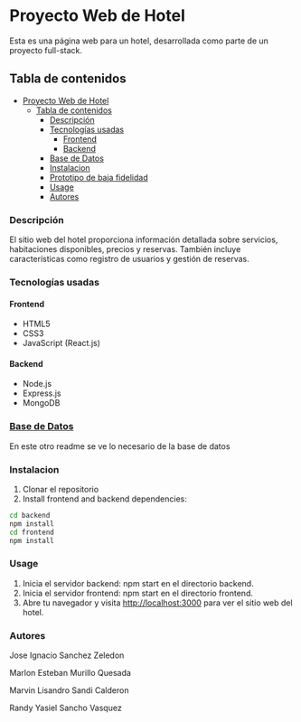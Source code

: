 # Proyecto Web de Hotel

Esta es una página web para un hotel, desarrollada como parte de un proyecto full-stack.

## Tabla de contenidos

- [Proyecto Web de Hotel](#proyecto-web-de-hotel)
  - [Tabla de contenidos](#tabla-de-contenidos)
    - [Descripción](#descripción)
    - [Tecnologías usadas](#tecnologías-usadas)
      - [Frontend](#frontend)
      - [Backend](#backend)
    - [Base de Datos](#base-de-datos)
    - [Instalacion](#instalacion)
    - [Prototipo de baja fidelidad](./Planeacion/low_fidelity_prototype/Low%20Fidelity%20Prototype%20P.I.pdf)
    - [Usage](#usage)
    - [Autores](#autores)

### Descripción

El sitio web del hotel proporciona información detallada sobre servicios, habitaciones disponibles, precios y reservas. También incluye características como registro de usuarios y gestión de reservas.

### Tecnologías usadas

#### Frontend

- HTML5
- CSS3
- JavaScript (React.js)

#### Backend

- Node.js
- Express.js
- MongoDB

### [Base de Datos](BD/base_de_datos.md)

En este otro readme se ve lo necesario de la base de datos

### Instalacion

1. Clonar el repositorio
2. Install frontend and backend dependencies:

```bash
cd backend
npm install
cd frontend
npm install
```

### Usage

1. Inicia el servidor backend: npm start en el directorio backend.
2. Inicia el servidor frontend: npm start en el directorio frontend.
3. Abre tu navegador y visita [http://localhost:3000](http://localhost:3000) para ver el sitio web del hotel.

### Autores

Jose Ignacio Sanchez Zeledon

Marlon Esteban Murillo Quesada

Marvin Lisandro Sandi Calderon

Randy Yasiel Sancho Vasquez

